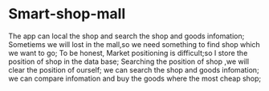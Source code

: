 Smart-shop-mall
===============

The app can  local the  shop  and  search the shop and  goods  infomation;
Sometiems we will lost in the mall,so we need something to find shop which we want to go;
To be honest, Market positioning  is difficult;so I store the position of shop in the data base;
Searching the position of shop ,we  will  clear the position of ourself;
we can search the shop and  goods infomation;  we can compare infomation and buy the goods where the most cheap shop; 
